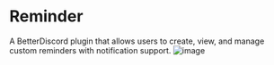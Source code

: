 # Reminder
A BetterDiscord plugin that allows users to create, view, and manage custom reminders with notification support.
![image](https://github.com/user-attachments/assets/4e501c29-b1d7-42a6-9f4f-15d0be94416f)
